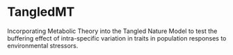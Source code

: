# TangledMT
Incorporating Metabolic Theory into the Tangled Nature Model to test the buffering effect of intra-specific variation in traits in population responses to environmental stressors.
